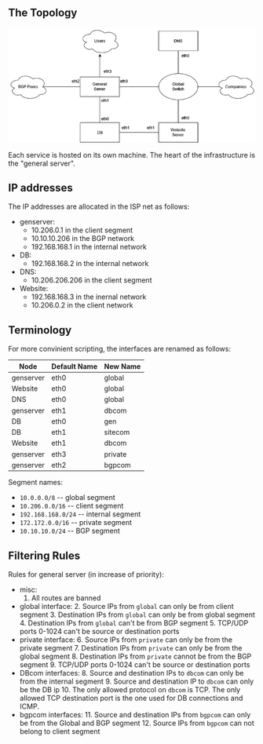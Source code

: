 ## The Topology

![](img/topology.png)

Each service is hosted on its own machine. The heart of the infrastructure is the "general server".

## IP addresses

The IP addresses are allocated in the ISP net as follows:
* genserver:
    - 10.206.0.1 in the client segment
    - 10.10.10.206 in the BGP network
    - 192.168.168.1 in the internal network
* DB:
    - 192.168.168.2 in the internal network
* DNS:
    - 10.206.206.206 in the client segment
* Website:
    - 192.168.168.3 in the inernal network
    - 10.206.0.2 in the client network

## Terminology

For more convinient scripting, the interfaces are renamed as follows:

| Node | Default Name | New Name |
| --- | --- | --- |
| genserver | eth0 | global |
| Website | eth0 | global |
| DNS | eth0 | global |
| genserver | eth1 | dbcom |
| DB | eth0 | gen |
| DB | eth1 | sitecom |
| Website | eth1 | dbcom |
| genserver | eth3 | private |
| genserver | eth2 | bgpcom |

Segment names:
* `10.0.0.0/8` -- global segment
* `10.206.0.0/16` -- client segment
* `192.168.168.0/24` -- internal segment
* `172.172.0.0/16` -- private segment
* `10.10.10.0/24` -- BGP segment

## Filtering Rules

Rules for general server (in increase of priority):
* misc:
    1. All routes are banned
* global interface:
    2. Source IPs from `global` can only be from client segment
    3. Destination IPs from `global` can only be from global segment
    4. Destination IPs from `global` can't be from BGP segment
    5. TCP/UDP ports 0-1024 can't be source or destination ports
* private interface:
    6. Source IPs from `private` can only be from the private segment
    7. Destination IPs from `private` can only be from the global segment
    8. Destination IPs from `private` cannot be from the BGP segment
    9. TCP/UDP ports 0-1024 can't be source or destination ports
* DBcom interfaces:
    8. Source and destination IPs to `dbcom` can only be from the internal segment
    9. Source and destination IP to `dbcom` can only be the DB ip
    10. The only allowed protocol on `dbcom` is TCP. The only allowed TCP destination
    port is the one used for DB connections and ICMP.
* bgpcom interfaces:
    11. Source and destination IPs from `bgpcom` can only be from the Global and BGP segment
    12. Source IPs from `bgpcom` can not belong to client segment